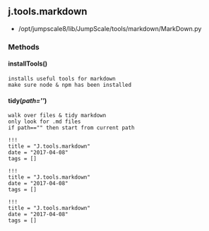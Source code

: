 <!-- toc -->
## j.tools.markdown

- /opt/jumpscale8/lib/JumpScale/tools/markdown/MarkDown.py

### Methods

#### installTools() 

```
installs useful tools for markdown
make sure node & npm has been installed

```

#### tidy(*path=''*) 

```
walk over files & tidy markdown
only look for .md files
if path=="" then start from current path

```


```
!!!
title = "J.tools.markdown"
date = "2017-04-08"
tags = []
```

```
!!!
title = "J.tools.markdown"
date = "2017-04-08"
tags = []
```

```
!!!
title = "J.tools.markdown"
date = "2017-04-08"
tags = []
```
